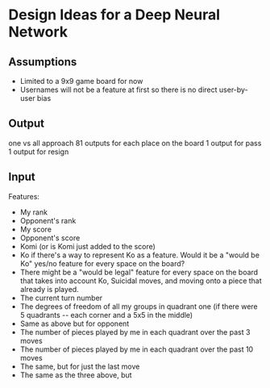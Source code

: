 # Design Ideas for a Deep Neural Network

## Assumptions
- Limited to a 9x9 game board for now
- Usernames will not be a feature at first so there is no direct user-by-user bias

## Output
one vs all approach
81 outputs for each place on the board
1 output for pass
1 output for resign

## Input
Features:
- My rank
- Opponent's rank
- My score
- Opponent's score
- Komi (or is Komi just added to the score)
- Ko if there's a way to represent Ko as a feature. Would it be a "would be Ko" yes/no feature for every space on the board?
- There might be a "would be legal" feature for every space on the board that takes into account Ko, Suicidal moves, and moving onto a piece that 
already is played.
- The current turn number
- The degrees of freedom of all my groups in quadrant one (if there were 5 quadrants -- each corner and a 5x5 in the middle)
- Same as above but for opponent
- The number of pieces played by me in each quadrant over the past 3 moves
- The number of pieces played by me in each quadrant over the past 10 moves
- The same, but for just the last move
- The same as the three above, but 
